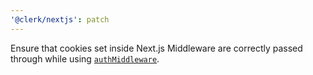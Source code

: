 ```yaml
---
'@clerk/nextjs': patch
---
```


Ensure that cookies set inside Next.js Middleware are correctly passed through while using [`authMiddleware`](https://clerk.com/docs/references/nextjs/auth-middleware).
